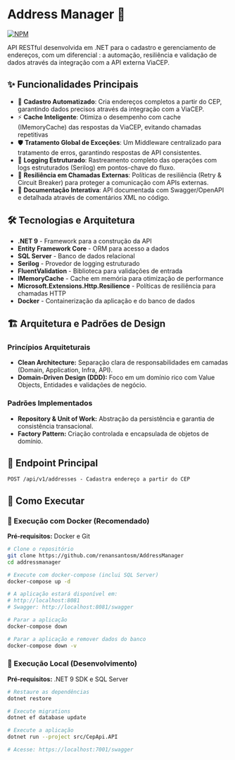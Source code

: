 # Address Manager 📍
[![NPM](https://img.shields.io/npm/l/react)](https://github.com/renansantosm/AddressManager/blob/master/LICENSE) 

API RESTful desenvolvida em .NET para o cadastro e gerenciamento de endereços, com um diferencial : a automação, resiliência e validação de dados através da integração com a API externa ViaCEP.

## ✨ Funcionalidades Principais
* 🔎 **Cadastro Automatizado**: Cria endereços completos a partir do CEP, garantindo dados precisos através da integração com a ViaCEP.
* ⚡ **Cache Inteligente**: Otimiza o desempenho com cache (IMemoryCache) das respostas da ViaCEP, evitando chamadas repetitivas
* 🛡️ **Tratamento Global de Exceções**: Um Middleware centralizado para tratamento de erros, garantindo respostas de API consistentes.
* 🔎 **Logging Estruturado**: Rastreamento completo das operações com logs estruturados (Serilog) em pontos-chave do fluxo.
* 🔄 **Resiliência em Chamadas Externas**: Políticas de resiliência (Retry & Circuit Breaker) para proteger a comunicação com APIs externas.
* 📖 **Documentação Interativa**: API documentada com Swagger/OpenAPI e detalhada através de comentários XML no código.

## 🛠️ Tecnologias e Arquitetura
* **.NET 9** - Framework para a construção da API
* **Entity Framework Core** - ORM para acesso a dados
* **SQL Server** - Banco de dados relacional
* **Serilog** - Provedor de logging estruturado
* **FluentValidation** - Biblioteca para validações de entrada
* **IMemoryCache** - Cache em memória para otimização de performance
* **Microsoft.Extensions.Http.Resilience** - Políticas de resiliência para chamadas HTTP
* **Docker** - Containerização da aplicação e do banco de dados

## 🏗️ Arquitetura e Padrões de Design

### Princípios Arquiteturais
- **Clean Architecture:** Separação clara de responsabilidades em camadas (Domain, Application, Infra, API).
- **Domain-Driven Design (DDD):** Foco em um domínio rico com Value Objects, Entidades e validações de negócio.

### Padrões Implementados
- **Repository & Unit of Work:** Abstração da persistência e garantia de consistência transacional.
- **Factory Pattern:** Criação controlada e encapsulada de objetos de domínio.

## 🔗 Endpoint Principal
```
POST /api/v1/addresses - Cadastra endereço a partir do CEP
```

## 🚀 Como Executar

### 🐳 Execução com Docker (Recomendado)
**Pré-requisitos:** Docker e Git

```bash
# Clone o repositório
git clone https://github.com/renansantosm/AddressManager
cd addressmanager

# Execute com docker-compose (inclui SQL Server)
docker-compose up -d

# A aplicação estará disponível em:
# http://localhost:8081
# Swagger: http://localhost:8081/swagger

# Parar a aplicação
docker-compose down

# Parar a aplicação e remover dados do banco
docker-compose down -v
```

### 🔧 Execução Local (Desenvolvimento)
**Pré-requisitos:** .NET 9 SDK e SQL Server

```bash
# Restaure as dependências
dotnet restore

# Execute migrations
dotnet ef database update

# Execute a aplicação
dotnet run --project src/CepApi.API

# Acesse: https://localhost:7001/swagger
```
